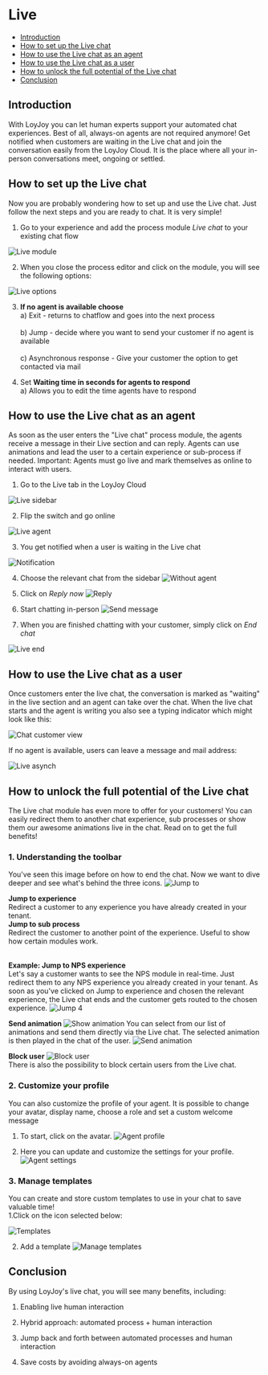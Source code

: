 # Live 

- [Introduction](#introduction)
- [How to set up the Live chat](#how-to-set-up-the-live-chat)
- [How to use the Live chat as an agent](#how-to-use-the-live-chat-as-an-agent)
- [How to use the Live chat as a user](#how-to-use-the-live-chat-as-a-user)
- [How to unlock the full potential of the Live chat](#how-to-unlock-the-full-potential-of-the-live-chat)
- [Conclusion](#conclusion)


## Introduction

With LoyJoy you can let human experts support your automated chat experiences. Best of all, always-on agents are not required anymore! Get notified when customers are waiting in the Live chat and join the conversation easily from the LoyJoy Cloud. It is the place where all your in-person conversations meet, ongoing or settled.

## How to set up the Live chat

Now you are probably wondering how to set up and use the Live chat. Just follow the next steps and you are ready to chat. It is very simple! 
 
1. Go to your experience and add the process module _Live chat_ to your existing chat flow

![Live module](live_module.png "Live module")


2. When you close the process editor and click on the module, you will see the following options:

![Live options](live_options.png "Live options")

3. <b>If no agent is available choose</b> 
<br>a) Exit - returns to chatflow and goes into the next process</br> 
<br>b) Jump - decide where you want to send your customer if no agent is available</br> 
<br>c) Asynchronous response - Give your customer the option to get contacted via mail</br> 

4. Set <b>Waiting time in seconds for agents to respond</b> 
<br>a) Allows you to edit the time agents have to respond</br> 


## How to use the Live chat as an agent
As soon as the user enters the "Live chat" process module, the agents receive a message in their Live section and can reply. Agents can use animations and lead the user to a certain experience or sub-process if needed. Important: Agents must go live and mark themselves as online to interact with users.


1. Go to the Live tab in the LoyJoy Cloud

![Live sidebar](live_sidebar.png "Live sidebar")


2. Flip the switch and go online

![Live agent](live_agent_online.png "Live agent")

3. You get notified when a user is waiting in the Live chat

![Notification](notification.png "Notification")

4. Choose the relevant chat from the sidebar
![Without agent](without_agent.png "Without agent")

5. Click on _Reply now_
![Reply](reply_now.png "Reply")

6. Start chatting in-person
![Send message](chat_agent_view.png "Send message")

7. When you are finished chatting with your customer, simply click on _End chat_

![Live end](live_end.png "Live end")

## How to use the Live chat as a user
Once customers enter the live chat, the conversation is marked as "waiting" in the live section and an agent can take over the chat. When the live chat starts and the agent is writing you also see a typing indicator which might look like this:

![Chat customer view](chat_customer_view.png "Chat customer view")


If no agent is available, users can leave a message and mail address:

![Live asynch](live_chat_asynch.png "Live asynch")



## How to unlock the full potential of the Live chat
The Live chat module has even more to offer for your customers! You can easily redirect them to another chat experience, sub processes or show them our awesome animations live in the chat. Read on to get the full benefits!

### 1. Understanding the toolbar
You've seen this image before on how to end the chat. Now we want to dive deeper and see what's behind the three icons.
![Jump to](jump_to.png "Jump to")

<b>Jump to experience</b>
<br>Redirect a customer to any experience you have already created in your tenant. </br>
<b>Jump to sub process</b>
<br>Redirect the customer to another point of the experience. Useful to show how certain modules work.</br>

<br>**Example: Jump to NPS experience**</br>
Let's say a customer wants to see the NPS module in real-time. Just redirect them to any NPS experience you already created in your tenant. As soon as you've clicked on Jump to experience and chosen the relevant experience, the Live chat ends and the customer gets routed to the chosen experience.
![Jump 4](jump_to_experience_4.png "Jump 4")

**Send animation**
![Show animation](animation.png "Show animation")
You can select from our list of animations and send them directly via the Live chat. The selected animation is then played in the chat of the user.
![Send animation](send_animation.png "Send animation")

**Block user**
![Block user](block.png "Block user")
<br>There is also the possibility to block certain users from the Live chat. </br>

### 2. Customize your profile
You can also customize the profile of your agent. It is possible to change your avatar, display name, choose a role and set a custom welcome message
1. To start, click on the avatar.
![Agent profile](agent_profile.png "Agent profile")

2. Here you can update and customize the settings for your profile.
![Agent settings](agent_profile_settings.png "Agent settings")

### 3. Manage templates
You can create and store custom templates to use in your chat to save valuable time!
<br>1.Click on the icon selected below:</br>

![Templates](templates.png "Templates")

2. Add a template
![Manage templates](manage_templates.png "Manage templates")


## Conclusion

By using LoyJoy's live chat, you will see many benefits, including:

1. Enabling live human interaction

2. Hybrid approach: automated process + human interaction

3. Jump back and forth between automated processes and human interaction

4. Save costs by avoiding always-on agents

